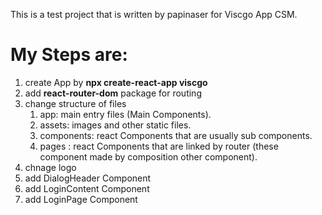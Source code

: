 This is a test project that is written by papinaser for Viscgo App CSM.

# My Steps are:
1. create App by **npx create-react-app viscgo**
2. add **react-router-dom** package for routing
3. change structure of files
    1. app: main entry files (Main Components).
    2. assets: images and other static files.
    3. components: react Components that are usually sub components.
    4. pages : react Components that are linked by router (these component made by composition other component).
4. chnage logo
5. add DialogHeader Component
6. add LoginContent Component
7. add LoginPage Component

